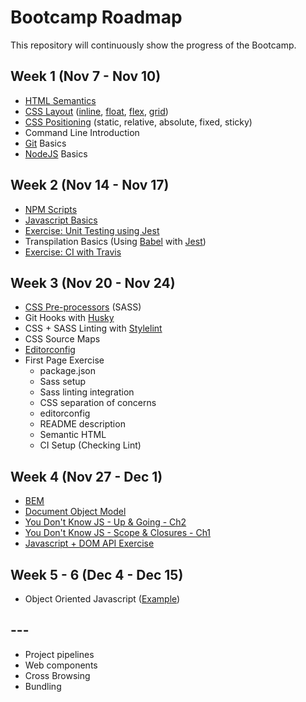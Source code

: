 # Bootcamp Roadmap
This repository will continuously show the progress of the Bootcamp.

## Week 1 (Nov 7 - Nov 10)
- [HTML Semantics](https://developer.mozilla.org/en-US/docs/Glossary/Semantics)
- [CSS Layout](https://developer.mozilla.org/en-US/docs/Learn/CSS/CSS_layout/Introduction) ([inline](https://github.com/andrscrrn/hb-layout-inline), [float](https://github.com/andrscrrn/hb-layout-floats), [flex](https://github.com/andrscrrn/hb-layout-flexbox), [grid](https://github.com/andrscrrn/hb-layout-grid))
- [CSS Positioning](https://developer.mozilla.org/en-US/docs/Web/CSS/position) (static, relative, absolute, fixed, sticky)
- Command Line Introduction
- [Git](https://git-scm.com/) Basics
- [NodeJS](https://nodejs.org/en/) Basics

## Week 2 (Nov 14 - Nov 17)
- [NPM Scripts](https://docs.npmjs.com/misc/scripts)
- [Javascript Basics](https://github.com/getify/You-Dont-Know-JS/blob/master/up%20&%20going/README.md#you-dont-know-js-up--going)
- [Exercise: Unit Testing using Jest](https://github.com/andrscrrn/hb-javascript-test-101)
- Transpilation Basics (Using [Babel](https://babeljs.io/) with [Jest](https://facebook.github.io/jest/))
- [Exercise: CI with Travis](https://github.com/andrscrrn/hb-javascript-test-101)

## Week 3 (Nov 20 - Nov 24)
- [CSS Pre-processors](https://github.com/andrscrrn/hb-layout-flexbox) (SASS)
- Git Hooks with [Husky](https://www.npmjs.com/package/husky)
- CSS + SASS Linting with [Stylelint](https://github.com/stylelint/stylelint)
- CSS Source Maps
- [Editorconfig](http://editorconfig.org/)
- First Page Exercise
  - package.json
  - Sass setup
  - Sass linting integration
  - CSS separation of concerns
  - editorconfig
  - README description
  - Semantic HTML
  - CI Setup (Checking Lint)

## Week 4 (Nov 27 - Dec 1)
- [BEM](https://css-tricks.com/bem-101/)
- [Document Object Model](https://developer.mozilla.org/en-US/docs/Web/API/Document_Object_Model)
- [You Don't Know JS - Up & Going - Ch2](https://github.com/getify/You-Dont-Know-JS/blob/master/up%20%26%20going/ch2.md)
- [You Don't Know JS - Scope & Closures - Ch1](https://github.com/getify/You-Dont-Know-JS/blob/master/scope%20%26%20closures/ch1.md)
- [Javascript + DOM API Exercise](https://github.com/andrscrrn/hb-week4-js-dom)

## Week 5 - 6 (Dec 4 - Dec 15)
- Object Oriented Javascript ([Example](https://github.com/andrscrrn/hb-week4-js-dom))

## ---
- Project pipelines
- Web components
- Cross Browsing
- Bundling
